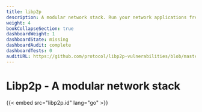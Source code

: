 ```yaml
---
title: libp2p
description: A modular network stack. Run your network applications free from runtime and address services, independently of their location.
weight: 4
bookCollapseSection: true
dashboardWeight: 1
dashboardState: missing
dashboardAudit: complete
dashboardTests: 0
auditURL: https://github.com/protocol/libp2p-vulnerabilities/blob/master/DRAFT_NCC_Group_ProtocolLabs_1903ProtocolLabsLibp2p_Report_2019-10-10_v1.1.pdf 
---
```


# Libp2p - A modular network stack

{{< embed src="libp2p.id" lang="go" >}}
